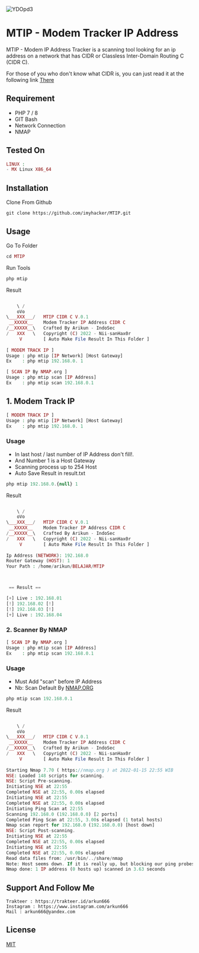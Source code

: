 ![YDOpd3](https://user-images.githubusercontent.com/45889833/149628883-58697d75-9bb5-46b8-a4aa-ea2f84d7f032.jpg)

# MTIP - Modem Tracker IP Address

MTIP - Modem IP Address Tracker is a scanning tool looking for an ip address on a network that has CIDR or Classless Inter-Domain Routing C (CIDR C).

For those of you who don't know what CIDR is, you can just read it at the following link [There](https://exercise.smktelematikaindramayu.sch.id/blog)

## Requirement

- PHP 7 / 8
- GIT Bash
- Network Connection
- NMAP

## Tested On
```php
LINUX :
- MX Linux X86_64
```
## Installation
Clone From Github
```git
git clone https://github.com/imyhacker/MTIP.git
```


## Usage
Go To Folder
```php
cd MTIP
```
Run Tools
```php
php mtip
```

Result
```php

    \ /
    oVo
\___XXX___/   MTIP CIDR C V.0.1
 __XXXXX__    Modem Tracker IP Address CIDR C
/__XXXXX__\   Crafted By Arikun - IndoSec
/   XXX   \   Copyright (C) 2022 - Nii-sanHax0r
     V        [ Auto Make File Result In This Folder ]
 
[ MODEM TRACK IP ]
Usage : php mtip [IP Network] [Host Gateway]
Ex    : php mtip 192.168.0. 1

[ SCAN IP By NMAP.org ]
Usage : php mtip scan [IP Address]
Ex    : php mtip scan 192.168.0.1

```


## 1. Modem Track IP
```php
[ MODEM TRACK IP ]
Usage : php mtip [IP Network] [Host Gateway]
Ex    : php mtip 192.168.0. 1
```
### Usage
- In last host / last number of IP Address don't fill!.
- And Number 1 is a Host Gateway
- Scanning process up to 254 Host
- Auto Save Result in result.txt

```php
php mtip 192.168.0.{null} 1
```

Result
```php

    \ /
    oVo
\___XXX___/   MTIP CIDR C V.0.1
 __XXXXX__    Modem Tracker IP Address CIDR C
/__XXXXX__\   Crafted By Arikun - IndoSec
/   XXX   \   Copyright (C) 2022 - Nii-sanHax0r
     V        [ Auto Make File Result In This Folder ]
 
Ip Address (NETWORK): 192.168.0 
Router Gateway (HOST): 1 
Your Path : /home/arikun/BELAJAR/MTIP



 == Result == 

[+] Live : 192.168.01
[!] 192.168.02 [!]
[!] 192.168.03 [!]
[+] Live : 192.168.04

```

### 2. Scanner By NMAP
```php
[ SCAN IP By NMAP.org ]
Usage : php mtip scan [IP Address]
Ex    : php mtip scan 192.168.0.1
```
### Usage
- Must Add "scan" before IP Address
- Nb: Scan Default By [NMAP.ORG](https://nmap.org)

```php
php mtip scan 192.168.0.1
```
Result
```php

    \ /
    oVo
\___XXX___/   MTIP CIDR C V.0.1
 __XXXXX__    Modem Tracker IP Address CIDR C
/__XXXXX__\   Crafted By Arikun - IndoSec
/   XXX   \   Copyright (C) 2022 - Nii-sanHax0r
     V        [ Auto Make File Result In This Folder ]
 
Starting Nmap 7.70 ( https://nmap.org ) at 2022-01-15 22:55 WIB
NSE: Loaded 148 scripts for scanning.
NSE: Script Pre-scanning.
Initiating NSE at 22:55
Completed NSE at 22:55, 0.00s elapsed
Initiating NSE at 22:55
Completed NSE at 22:55, 0.00s elapsed
Initiating Ping Scan at 22:55
Scanning 192.168.0 (192.168.0.0) [2 ports]
Completed Ping Scan at 22:55, 3.00s elapsed (1 total hosts)
Nmap scan report for 192.168.0 (192.168.0.0) [host down]
NSE: Script Post-scanning.
Initiating NSE at 22:55
Completed NSE at 22:55, 0.00s elapsed
Initiating NSE at 22:55
Completed NSE at 22:55, 0.00s elapsed
Read data files from: /usr/bin/../share/nmap
Note: Host seems down. If it is really up, but blocking our ping probes, try -Pn
Nmap done: 1 IP address (0 hosts up) scanned in 3.63 seconds
```
## Support And Follow Me
```
Trakteer : https://trakteer.id/arkun666
Instagram : https://www.instagram.com/arkun666
Mail : arkun666@yandex.com 
```

## License
[MIT](https://choosealicense.com/licenses/mit/)
